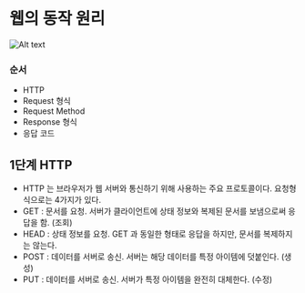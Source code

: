 # 웹의 동작 원리
![Alt text](http://tcpschool.com/lectures/img_webbasic_10.png)

### 순서
+ HTTP
+ Request 형식
+ Request Method
+ Response 형식
+ 응답 코드


## 1단계 HTTP
+ HTTP 는 브라우저가 웹 서버와 통신하기 위해 사용하는 주요 프로토콜이다. 요청형식으로는 4가지가 있다.
 + GET : 문서를 요청. 서버가 클라이언트에 상태 정보와 복제된 문서를 보냄으로써 응답을 함. (조회)
 + HEAD : 상태 정보를 요청. GET 과 동일한 형태로 응답을 하지만, 문서를 복제하지는 않는다.
 + POST : 데이터를 서버로 송신. 서버는 해당 데이터를 특정 아이템에 덧붙인다. (생성)
 + PUT : 데이터를 서버로 송신. 서버가 특정 아이템을 완전히 대체한다. (수정)
